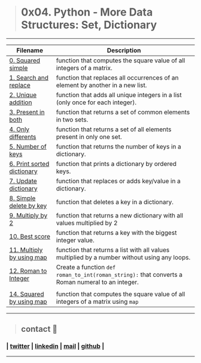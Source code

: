 > # 0x04. Python - More Data Structures: Set, Dictionary
---
| **Filename** | **Description** |
|---|---|
| [0. Squared simple](./0-square_matrix_simple.py)  | function that computes the square value of all integers of a matrix.  |
| [1. Search and replace](./1-search_replace.py)  | function that replaces all occurrences of an element by another in a new list.  |
| [2. Unique addition](./2-uniq_add.py)  | function that adds all unique integers in a list (only once for each integer).  |
| [3. Present in both](./3-common_elements.py)  |  function that returns a set of common elements in two sets.  |
| [4. Only differents](./4-only_diff_elements.py)  | function that returns a set of all elements present in only one set.  |
| [5. Number of keys](./5-number_keys.py)  | function that returns the number of keys in a dictionary.  |
| [6. Print sorted dictionary](./6-print_sorted_dictionary.py)  | function that prints a dictionary by ordered keys.  |
| [7. Update dictionary](./7-update_dictionary.py)  | function that replaces or adds key/value in a dictionary.  |
| [8. Simple delete by key](./8-simple_delete.py)  | function that deletes a key in a dictionary.  |
| [9. Multiply by 2](./9-multiply_by_2.py)  | function that returns a new dictionary with all values multiplied by 2  |
| [10. Best score](./10-best_score.py)  | function that returns a key with the biggest integer value.  |
| [11. Multiply by using map](./11-mutiply_list_map.py)  | function that returns a list with all values multiplied by a number without using any loops.  |
| [12. Roman to Integer](./12-roman_to_int.py)  | Create a function `def roman_to_int(roman_string):` that converts a Roman numeral to an integer.  |
|   |   |
| [14. Squared by using map](./101-square_matrix_map.py) | function that computes the square value of all integers of a matrix using `map`  |
---
> ## contact 💬

### | [twitter](https://twitter.com/RICARDO1470) | [linkedin](https://www.linkedin.com/in/ricardo-alfonso-camayo/) | [mail](1466@holbertonschool.com) | [github](https://github.com/ricardo1470/README/blob/master/README.md) |
---
